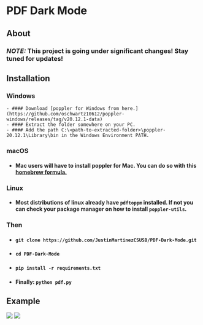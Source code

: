 # PDF Dark Mode

## About 

### _*NOTE:*_ This project is going under significant changes! Stay tuned for updates!


## Installation 
### Windows
    - #### Download [poppler for Windows from here.](https://github.com/oschwartz10612/poppler-windows/releases/tag/v20.12.1-data)
    - #### Extract the folder somewhere on your PC. 
    - #### Add the path C:\<path-to-extracted-folder>\poppler-20.12.1\Library\bin in the Windows Environment PATH. 

### macOS
* #### Mac users will have to install poppler for Mac. You can do so with this [homebrew formula.](https://formulae.brew.sh/formula/poppler)

### Linux
* #### Most distributions of linux already have ```pdftoppm``` installed. If not you can check your package manager on how to install ```poppler-utils```.

### Then
* #### ``` git clone https://github.com/JustinMartinezCSUSB/PDF-Dark-Mode.git ```
* #### ``` cd PDF-Dark-Mode ```
* #### ``` pip install -r requirements.txt ```
* #### Finally: ``` python pdf.py ```

## Example
<img src="examples/example_input.png">
<img src="examples/example_output.png">
